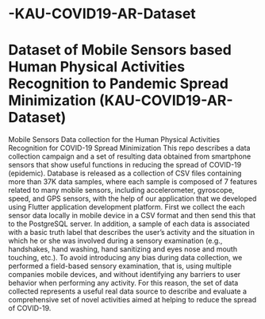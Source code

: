# -KAU-COVID19-AR-Dataset
# Dataset of Mobile Sensors based Human Physical Activities Recognition to Pandemic Spread Minimization (KAU-COVID19-AR-Dataset)
Mobile Sensors Data collection for the Human Physical Activities Recognition for COVID-19 Spread Minimization
This repo describes a data collection campaign and a set of resulting data obtained from smartphone sensors that show useful functions in reducing the spread of COVID-19 (epidemic). 
Database is released as a collection of CSV files containing more than 37K data samples, where each sample is composed of 7 features related to many mobile sensors, including accelerometer, gyroscope, speed, and GPS sensors, with the help of our application that we developed using Flutter application
development platform. First we collect the each sensor data locally in mobile device in a CSV format and then send this that to the PostgreSQL server. 
In addition, a sample of each data is associated with a basic truth label that describes the user’s activity and the situation in which he or she was involved during a sensory examination (e.g., handshakes, hand washing, hand sanitizing and eyes nose and mouth touching, etc.). 
To avoid introducing any bias during data collection, we performed a field-based sensory examination, that is, using multiple companies mobile devices, and without identifying any barriers to user behavior when performing any activity.
For this reason, the set of data collected represents a useful real data source to describe and evaluate a comprehensive set of novel activities aimed at helping to reduce the spread of COVID-19.
